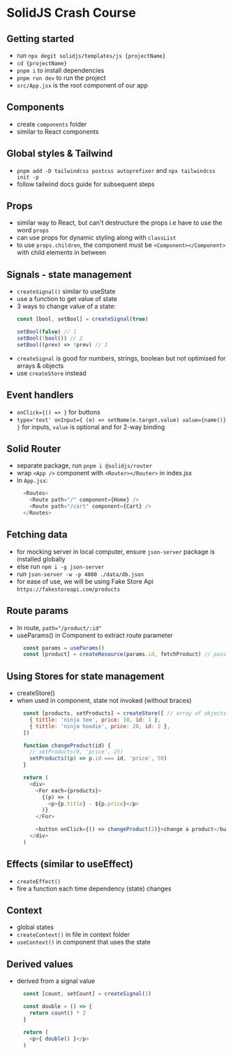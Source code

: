 # SolidJS Crash Course

## Getting started
- run `npx degit solidjs/templates/js {projectName}`
- `cd {projectName}`
- `pnpm i` to install dependencies
- `pnpm run dev` to run the project
- `src/App.jsx` is the root component of our app

## Components
- create `components` folder
- similar to React components

## Global styles & Tailwind
- `pnpm add -D tailwindcss postcss autoprefixer` and `npx tailwindcss init -p`
- follow tailwind docs guide for subsequent steps

## Props
- similar way to React, but can't destructure the props i.e have to use the word `props`
- can use props for dynamic styling along with `classList`
- to use `props.children`, the component must be `<Component></Component>` with child elements in between

## Signals - state management
- `createSignal()` similar to useState
- use a function to get value of state
- 3 ways to change value of a state:
  ```js
  const [bool, setBool] = createSignal(true)

  setBool(false) // 1
  setBool(!bool()) // 2
  setBool((prev) => !prev) // 3
  ```
- `createSignal` is good for numbers, strings, boolean but not optimised for arrays & objects
- use `createStore` instead

## Event handlers
- `onClick={() => }` for buttons
- `type='text' onInput={ (e) => setName(e.target.value) value={name()} }` for inputs, `value` is optional and for 2-way binding

## Solid Router
- separate package, run `pnpm i @solidjs/router`
- wrap `<App />` component with `<Router></Router>` in index.jsx
- In `App.jsx`:
  ```js
    <Routes>
      <Route path="/" component={Home} />
      <Route path="/cart" component={Cart} />
    </Routes>
  ```

## Fetching data
- for mocking server in local computer, ensure `json-server` package is installed globally
- else run `npm i -g json-server`
- run `json-server -w -p 4000 ./data/db.json`
- for ease of use, we will be using Fake Store Api `https://fakestoreapi.com/products`

## Route params
- In route, `path="/product/:id"`
- useParams() in Component to extract route parameter
  ```js
    const params = useParams()
    const [product] = createResource(params.id, fetchProduct) // pass id to fetchProduct()
  ```

## Using Stores for state management
- createStore()
- when used in component, state not invoked (without braces)
  ```js
    const [products, setProducts] = createStore([ // array of objects
      { tittle: 'ninja tee', price: 10, id: 1 },
      { tittle: 'ninja hoodie', price: 20, id: 2 },
    ])

    function changeProduct(id) {
      // setProducts(0, 'price', 25)
      setProducts((p) => p.id === id, 'price', 50)
    }

    return (
      <div>
        <For each={products}>
          {(p) => (
            <p>{p.title} - ${p.price}</p>
          )}
        </For>

        <button onClick={() => changeProduct(2)}>change a product</button>
      </div>
    )
  ```

## Effects (similar to useEffect)
- `createEffect()`
- fire a function each time dependency (state) changes

## Context
- global states
- `createContext()` in file in context folder
- `useContext()` in component that uses the state

## Derived values
- derived from a signal value
  ```js
    const [count, setCount] = createSignal(1)

    const double = () => {
      return count() * 2
    }

    return (
      <p>{ double() }</p>
    )
  ```